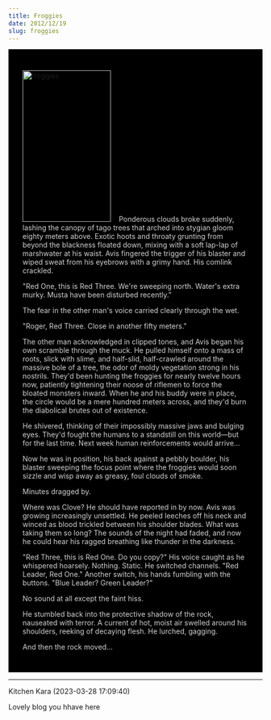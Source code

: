 ```yaml
---
title: Froggies
date: 2012/12/19
slug: froggies
---
```


<div style="background-color:black;padding:2em;">

<a href="http://sivanea.com/2012/12/19/froggies/froggies/" rel="attachment wp-att-40"><img class="size-medium wp-image-40 alignleft" style="margin-right:16px;" alt="froggies" src="http://sivanea.com/wp-content/uploads/2012/12/froggies.jpg?w=175" width="175" height="300" /></a><span style="color:#d0d0d0;">Ponderous clouds broke suddenly, lashing the canopy of tago trees that arched into stygian gloom eighty meters above. Exotic hoots and throaty grunting from beyond the blackness floated down, mixing with a soft lap-lap of marshwater at his waist. Avis fingered the trigger of his blaster and wiped sweat from his eyebrows with a grimy hand. His comlink crackled.</span>

<span style="color:#d0d0d0;">"Red One, this is Red Three. We're sweeping north. Water's extra murky. Musta have been disturbed recently."</span>

<span style="color:#d0d0d0;">The fear in the other man's voice carried clearly through the wet.</span>

<span style="color:#d0d0d0;">"Roger, Red Three. Close in another fifty meters."</span>

<span style="color:#d0d0d0;">The other man acknowledged in clipped tones, and Avis began his own scramble through the muck. He pulled himself onto a mass of roots, slick with slime, and half-slid, half-crawled around the massive bole of a tree, the odor of moldy vegetation strong in his nostrils. They'd been hunting the froggies for nearly twelve hours now, patiently tightening their noose of riflemen to force the bloated monsters inward. When he and his buddy were in place, the circle would be a mere hundred meters across, and they'd burn the diabolical brutes out of existence.</span>

<span style="color:#d0d0d0;">He shivered, thinking of their impossibly massive jaws and bulging eyes. They'd fought the humans to a standstill on this world—but for the last time. Next week human reinforcements would arrive...</span>

<span style="color:#d0d0d0;">Now he was in position, his back against a pebbly boulder, his blaster sweeping the focus point where the froggies would soon sizzle and wisp away as greasy, foul clouds of smoke.</span>

<span style="color:#d0d0d0;">Minutes dragged by.</span>

<span style="color:#d0d0d0;">Where was Clove? He should have reported in by now. Avis was growing increasingly unsettled. He peeled leeches off his neck and winced as blood trickled between his shoulder blades. What was taking them so long? The sounds of the night had faded, and now he could hear his ragged breathing like thunder in the darkness.</span>

<span style="color:#d0d0d0;">"Red Three, this is Red One. Do you copy?" His voice caught as he whispered hoarsely. Nothing. Static. He switched channels. "Red Leader, Red One." Another switch, his hands fumbling with the buttons. "Blue Leader? Green Leader?"</span>

<span style="color:#d0d0d0;">No sound at all except the faint hiss.</span>

<span style="color:#d0d0d0;">He stumbled back into the protective shadow of the rock, nauseated with terror. A current of hot, moist air swelled around his shoulders, reeking of decaying flesh. He lurched, gagging.</span>

<span style="color:#d0d0d0;">And then the rock moved...</span>

</div>

---

Kitchen Kara (2023-03-28 17:09:40)

Lovely blog you hhave here
